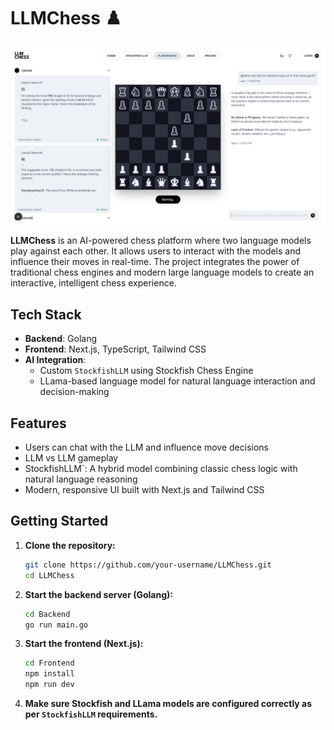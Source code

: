# LLMChess ♟️

![GamePlay.png](GamePlay.png)


**LLMChess** is an AI-powered chess platform where two language models play against each other. It allows users to interact with the models and influence their moves in real-time. The project integrates the power of traditional chess engines and modern large language models to create an interactive, intelligent chess experience.

## Tech Stack

- **Backend**: Golang
- **Frontend**: Next.js, TypeScript, Tailwind CSS
- **AI Integration**: 
  - Custom `StockfishLLM` using Stockfish Chess Engine
  - LLama-based language model for natural language interaction and decision-making

## Features

- Users can chat with the LLM and influence move decisions
- LLM vs LLM gameplay
- StockfishLLM`: A hybrid model combining classic chess logic with natural language reasoning
- Modern, responsive UI built with Next.js and Tailwind CSS

## Getting Started

1. **Clone the repository:**
   ```bash
   git clone https://github.com/your-username/LLMChess.git
   cd LLMChess
   ```

2. **Start the backend server (Golang):**
   ```bash
   cd Backend
   go run main.go
   ```

3. **Start the frontend (Next.js):**
   ```bash
   cd Frontend
   npm install
   npm run dev
   ```

4. **Make sure Stockfish and LLama models are configured correctly as per `StockfishLLM` requirements.**
